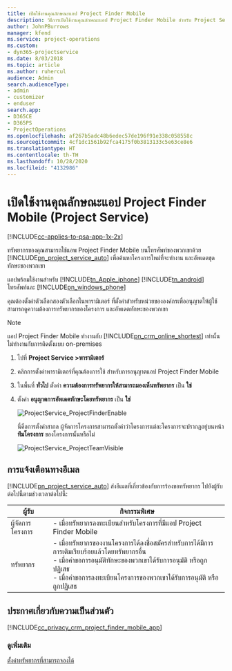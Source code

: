 ```yaml
---
title: เปิดใช้งานคุณลักษณะแอป Project Finder Mobile
description: วิธีการเปิดใช้งานคุณลักษณะแอป Project Finder Mobile สำหรับ Project Service
author: JohnPBurrows
manager: kfend
ms.service: project-operations
ms.custom:
- dyn365-projectservice
ms.date: 8/03/2018
ms.topic: article
ms.author: ruhercul
audience: Admin
search.audienceType:
- admin
- customizer
- enduser
search.app:
- D365CE
- D365PS
- ProjectOperations
ms.openlocfilehash: af267b5adc48b6edec57de196f91e338c058558c
ms.sourcegitcommit: 4cf1dc1561b92fca4175f0b3813133c5e63ce8e6
ms.translationtype: HT
ms.contentlocale: th-TH
ms.lasthandoff: 10/28/2020
ms.locfileid: "4132986"
---
```

# <a name="enable-project-finder-mobile-app-features-project-service"></a>เปิดใช้งานคุณลักษณะแอป Project Finder Mobile (Project Service)

[!INCLUDE[cc-applies-to-psa-app-1x-2x](../includes/cc-applies-to-psa-app-1x-2x.md)]

ทรัพยากรของคุณสามารถใช้แอพ Project Finder Mobile บนโทรศัพท์ของพวกเขาด้วย [!INCLUDE[pn_project_service_auto](../includes/pn-project-service-auto.md)] เพื่อค้นหาโครงการใหม่ที่จะทำงาน และอัพเดตชุดทักษะของพวกเขา  
  
 แอปพร้อมใช้งานสำหรับ [!INCLUDE[tn_Apple_iphone](../includes/tn-apple-iphone.md)] [!INCLUDE[tn_android](../includes/tn-android.md)] โทรศัพท์และ [!INCLUDE[pn_windows_phone](../includes/pn-windows-phone.md)]  
  
 คุณต้องตั้งค่าตัวเลือกสองตัวเลือกในพารามิเตอร์ ที่ตั้งค่าสำหรับหน่วยขององค์กรเพื่ออนุญาตให้ผู้ใช้สามารถดูความต้องการทรัพยากรของโครงการ และอัพเดตทักษะของพวกเขา  
  
> [!NOTE]
>  แอป Project Finder Mobile ทำงานกับ [!INCLUDE[pn_crm_online_shortest](../includes/pn-crm-online-shortest.md)] เท่านั้น ไม่ทำงานกับการติดตั้งแบบ on-premises  
  
1. ไปที่ **Project Service >พารามิเตอร์**  
  
2. คลิกการตั้งค่าพารามิเตอร์ที่คุณต้องการใช้ สำหรับการอนุญาตแอป Project Finder Mobile  
  
3. ในพื้นที่ **ทั่วไป** ตั้งค่า **ความต้องการทรัพยากรให้สามารถมองเห็นทรัพยากร** เป็น **ใช่**  
  
4. ตั้งค่า **อนุญาตการอัพเดตทักษะโดยทรัพยากร** เป็น **ใช่**  
  
   ![ProjectService_ProjectFinderEnable](../psa/media/project-service-project-finder-enable.png "ProjectService_ProjectFinderEnable")  
  
   นี่คือการตั้งค่าสากล ผู้จัดการโครงการสามารถตั้งค่าว่าโครงการแต่ละโครงการจะปรากฏอยู่บนหน้า **ทีมโครงการ** ของโครงการนั้นหรือไม่  
  
   ![ProjectService_ProjectTeamVisible](../psa/media/project-service-project-team-visible.png "ProjectService_ProjectTeamVisible")  
  
## <a name="email-notifications"></a>การแจ้งเตือนทางอีเมล  
 [!INCLUDE[pn_project_service_auto](../includes/pn-project-service-auto.md)] ส่งอีเมลที่เกี่ยวข้องกับการร้องขอทรัพยากร ไปยังผู้รับต่อไปนี้ตามช่วงเวลาต่อไปนี้:  
  
|ผู้รับ|กิจกรรมพิเศษ|  
|---------------|-----------|  
|ผู้จัดการโครงการ|-   เมื่อทรัพยากรลงทะเบียนสำหรับโครงการที่มีแอป Project Finder Mobile|  
|ทรัพยากร|-   เมื่อทรัพยากรของงานโครงการได้ลงชื่อสมัครสำหรับการได้มีการการเติมเรียบร้อยแล้วโดยทรัพยากรอื่น<br />-   เมื่อคำขอการอนุมัติทักษะของพวกเขาได้รับการอนุมัติ หรือถูกปฏิเสธ<br />-   เมื่อคำขอการลงทะเบียนโครงการของพวกเขาได้รับการอนุมัติ หรือถูกปฏิเสธ|  
  
## <a name="privacy-notice"></a>ประกาศเกี่ยวกับความเป็นส่วนตัว  
 [!INCLUDE[cc_privacy_crm_project_finder_mobile_app](../includes/cc-privacy-crm-project-finder-mobile-app.md)]  
  
### <a name="see-also"></a>ดูเพิ่มเติม  
 [ตั้งค่าทรัพยากรที่สามารถจองได้](../psa/set-up-resources.md)
